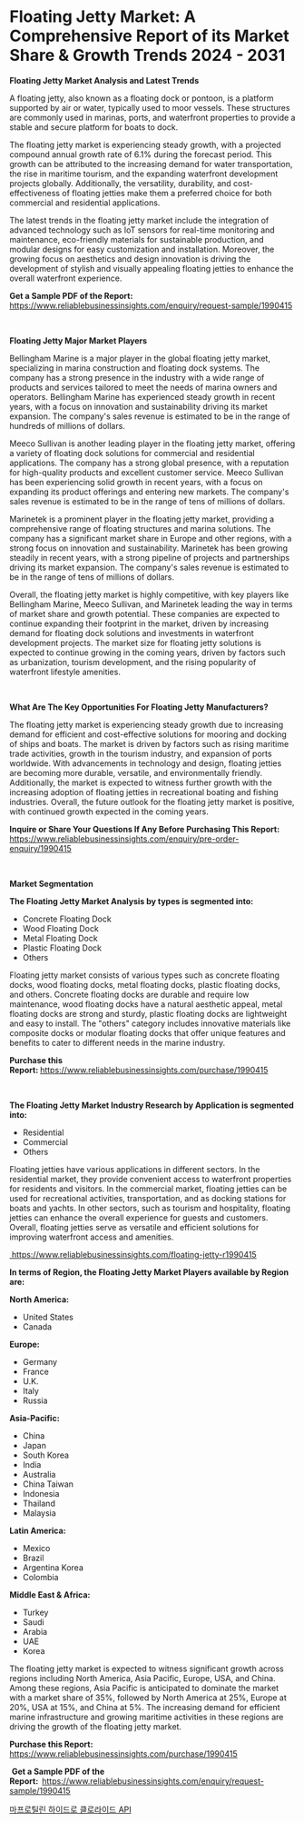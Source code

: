 <p><h1>Floating Jetty Market: A Comprehensive Report of its Market Share & Growth Trends 2024 - 2031</h1></p><p><strong>Floating Jetty Market Analysis and Latest Trends</strong></p>
<p><p>A floating jetty, also known as a floating dock or pontoon, is a platform supported by air or water, typically used to moor vessels. These structures are commonly used in marinas, ports, and waterfront properties to provide a stable and secure platform for boats to dock.</p><p>The floating jetty market is experiencing steady growth, with a projected compound annual growth rate of 6.1% during the forecast period. This growth can be attributed to the increasing demand for water transportation, the rise in maritime tourism, and the expanding waterfront development projects globally. Additionally, the versatility, durability, and cost-effectiveness of floating jetties make them a preferred choice for both commercial and residential applications.</p><p>The latest trends in the floating jetty market include the integration of advanced technology such as IoT sensors for real-time monitoring and maintenance, eco-friendly materials for sustainable production, and modular designs for easy customization and installation. Moreover, the growing focus on aesthetics and design innovation is driving the development of stylish and visually appealing floating jetties to enhance the overall waterfront experience.</p></p>
<p><strong>Get a Sample PDF of the Report:&nbsp;</strong> <a href="https://www.reliablebusinessinsights.com/enquiry/request-sample/1990415">https://www.reliablebusinessinsights.com/enquiry/request-sample/1990415</a></p>
<p>&nbsp;</p>
<p><strong>Floating Jetty Major Market Players</strong></p>
<p><p>Bellingham Marine is a major player in the global floating jetty market, specializing in marina construction and floating dock systems. The company has a strong presence in the industry with a wide range of products and services tailored to meet the needs of marina owners and operators. Bellingham Marine has experienced steady growth in recent years, with a focus on innovation and sustainability driving its market expansion. The company's sales revenue is estimated to be in the range of hundreds of millions of dollars.</p><p>Meeco Sullivan is another leading player in the floating jetty market, offering a variety of floating dock solutions for commercial and residential applications. The company has a strong global presence, with a reputation for high-quality products and excellent customer service. Meeco Sullivan has been experiencing solid growth in recent years, with a focus on expanding its product offerings and entering new markets. The company's sales revenue is estimated to be in the range of tens of millions of dollars.</p><p>Marinetek is a prominent player in the floating jetty market, providing a comprehensive range of floating structures and marina solutions. The company has a significant market share in Europe and other regions, with a strong focus on innovation and sustainability. Marinetek has been growing steadily in recent years, with a strong pipeline of projects and partnerships driving its market expansion. The company's sales revenue is estimated to be in the range of tens of millions of dollars.</p><p>Overall, the floating jetty market is highly competitive, with key players like Bellingham Marine, Meeco Sullivan, and Marinetek leading the way in terms of market share and growth potential. These companies are expected to continue expanding their footprint in the market, driven by increasing demand for floating dock solutions and investments in waterfront development projects. The market size for floating jetty solutions is expected to continue growing in the coming years, driven by factors such as urbanization, tourism development, and the rising popularity of waterfront lifestyle amenities.</p></p>
<p>&nbsp;</p>
<p><strong>What Are The Key Opportunities For Floating Jetty Manufacturers?</strong></p>
<p><p>The floating jetty market is experiencing steady growth due to increasing demand for efficient and cost-effective solutions for mooring and docking of ships and boats. The market is driven by factors such as rising maritime trade activities, growth in the tourism industry, and expansion of ports worldwide. With advancements in technology and design, floating jetties are becoming more durable, versatile, and environmentally friendly. Additionally, the market is expected to witness further growth with the increasing adoption of floating jetties in recreational boating and fishing industries. Overall, the future outlook for the floating jetty market is positive, with continued growth expected in the coming years.</p></p>
<p><strong>Inquire or Share Your Questions If Any Before Purchasing This Report:</strong> <a href="https://www.reliablebusinessinsights.com/enquiry/pre-order-enquiry/1990415">https://www.reliablebusinessinsights.com/enquiry/pre-order-enquiry/1990415</a></p>
<p>&nbsp;</p>
<p><strong>Market Segmentation</strong></p>
<p><strong>The Floating Jetty Market Analysis by types is segmented into:</strong></p>
<p><ul><li>Concrete Floating Dock</li><li>Wood Floating Dock</li><li>Metal Floating Dock</li><li>Plastic Floating Dock</li><li>Others</li></ul></p>
<p><p>Floating jetty market consists of various types such as concrete floating docks, wood floating docks, metal floating docks, plastic floating docks, and others. Concrete floating docks are durable and require low maintenance, wood floating docks have a natural aesthetic appeal, metal floating docks are strong and sturdy, plastic floating docks are lightweight and easy to install. The "others" category includes innovative materials like composite docks or modular floating docks that offer unique features and benefits to cater to different needs in the marine industry.</p></p>
<p><strong>Purchase this Report:&nbsp;</strong><a href="https://www.reliablebusinessinsights.com/purchase/1990415">https://www.reliablebusinessinsights.com/purchase/1990415</a></p>
<p>&nbsp;</p>
<p><strong>The Floating Jetty Market Industry Research by Application is segmented into:</strong></p>
<p><ul><li>Residential</li><li>Commercial</li><li>Others</li></ul></p>
<p><p>Floating jetties have various applications in different sectors. In the residential market, they provide convenient access to waterfront properties for residents and visitors. In the commercial market, floating jetties can be used for recreational activities, transportation, and as docking stations for boats and yachts. In other sectors, such as tourism and hospitality, floating jetties can enhance the overall experience for guests and customers. Overall, floating jetties serve as versatile and efficient solutions for improving waterfront access and amenities.</p></p>
<p><a href="https://www.reliablebusinessinsights.com/floating-jetty-r1990415">&nbsp;https://www.reliablebusinessinsights.com/floating-jetty-r1990415</a></p>
<p><strong>In terms of Region, the Floating Jetty Market Players available by Region are:</strong></p>
<p>
    <p> <strong> North America: </strong>
        <ul>
            <li>United States</li>
            <li>Canada</li>
        </ul>
        </p> 
    <p> <strong> Europe: </strong>
        <ul>
            <li>Germany</li>
            <li>France</li>
            <li>U.K.</li>
            <li>Italy</li>
            <li>Russia</li>
        </ul>
        </p> 
    <p> <strong> Asia-Pacific: </strong>
        <ul>
            <li>China</li>
            <li>Japan</li>
            <li>South Korea</li>
            <li>India</li>
            <li>Australia</li>
            <li>China Taiwan</li>
            <li>Indonesia</li>
            <li>Thailand</li>
            <li>Malaysia</li>
        </ul>
        </p> 
    <p> <strong> Latin America: </strong>
        <ul>
            <li>Mexico</li>
            <li>Brazil</li>
            <li>Argentina Korea</li>
            <li>Colombia</li>
        </ul>
        </p> 
    <p> <strong> Middle East & Africa: </strong>
        <ul>
            <li>Turkey</li>
            <li>Saudi</li>
            <li>Arabia</li>
            <li>UAE</li>
            <li>Korea</li>
        </ul>
    </p>
    </p>
<p><p>The floating jetty market is expected to witness significant growth across regions including North America, Asia Pacific, Europe, USA, and China. Among these regions, Asia Pacific is anticipated to dominate the market with a market share of 35%, followed by North America at 25%, Europe at 20%, USA at 15%, and China at 5%. The increasing demand for efficient marine infrastructure and growing maritime activities in these regions are driving the growth of the floating jetty market.</p></p>
<p><strong>Purchase this Report: </strong><a href="https://www.reliablebusinessinsights.com/purchase/1990415">https://www.reliablebusinessinsights.com/purchase/1990415</a></p>
<p>&nbsp;<strong>Get a Sample PDF of the Report:&nbsp;&nbsp;</strong><a href="https://www.reliablebusinessinsights.com/enquiry/request-sample/1990415">https://www.reliablebusinessinsights.com/enquiry/request-sample/1990415</a></p>
<p><strong></strong></p>
<p><p><a href="https://github.com/camron674/Market-Research-Report-List-1/blob/main/4132298113911.md">마프로틸린 하이드로 클로라이드 API</a></p></p>